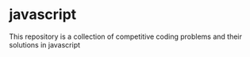 # javascript
This repository is a collection of competitive coding problems and their solutions in javascript
